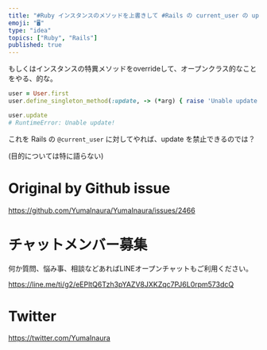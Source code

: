 ```yaml
---
title: "#Ruby インスタンスのメソッドを上書きして #Rails の current_user の update を禁止する例、的な。"
emoji: "🖥"
type: "idea"
topics: ["Ruby", "Rails"]
published: true
---
```


もしくはインスタンスの特異メソッドをoverrideして、オープンクラス的なことをやる、的な。

```rb
user = User.first
user.define_singleton_method(:update, -> (*arg) { raise 'Unable update!' })

user.update
# RuntimeError: Unable update!
```

これを Rails の `@current_user`  に対してやれば、update を禁止できるのでは？

(目的については特に語らない)

# Original by Github issue

https://github.com/YumaInaura/YumaInaura/issues/2466








<!-- Update From Qiita API -->

# チャットメンバー募集


何か質問、悩み事、相談などあればLINEオープンチャットもご利用ください。

https://line.me/ti/g2/eEPltQ6Tzh3pYAZV8JXKZqc7PJ6L0rpm573dcQ





# Twitter


https://twitter.com/YumaInaura


<!-- Update From Qiita API -->


